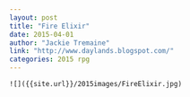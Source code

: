 ```yaml
---
layout: post
title: "Fire Elixir"
date: 2015-04-01
author: "Jackie Tremaine"
link: "http://www.daylands.blogspot.com/"
categories: 2015 rpg
---
```

```
![]({{site.url}}/2015images/FireElixir.jpg)
```
